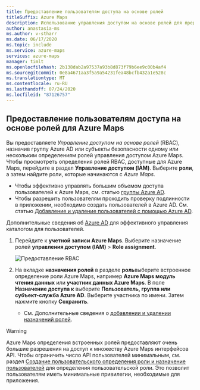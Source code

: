 ```yaml
---
title: Предоставление пользователям доступа на основе ролей
titleSuffix: Azure Maps
description: Использование управления доступом на основе ролей для предоставления пользователям прав на Azure Maps
author: anastasia-ms
ms.author: v-stharr
ms.date: 06/17/2020
ms.topic: include
ms.service: azure-maps
services: azure-maps
manager: timlt
ms.openlocfilehash: 2b138dab2a97537a93b8d873f79b6ee9c00b4af4
ms.sourcegitcommit: 0e8a4671aa3f5a9a54231fea48bcfb432a1e528c
ms.translationtype: MT
ms.contentlocale: ru-RU
ms.lasthandoff: 07/24/2020
ms.locfileid: "87126757"
---
```

## <a name="grant-role-based-access-for-users-to-azure-maps"></a>Предоставление пользователям доступа на основе ролей для Azure Maps

Вы предоставляете *Управление доступом на основе ролей* (RBAC), назначив группу Azure AD или субъекты безопасности одному или нескольким определениям ролей управления доступом Azure Maps. Чтобы просмотреть определения ролей RBAC, доступные для Azure Maps, перейдите в раздел **Управление доступом (IAM)**. Выберите **роли**, а затем найдите роли, которые начинаются с *Azure Maps*.

* Чтобы эффективно управлять большим объемом доступа пользователей к Azure Maps, см. статью [группы Azure AD](https://docs.microsoft.com/azure/active-directory/fundamentals/active-directory-manage-groups).
* Чтобы разрешить пользователям проходить проверку подлинности в приложении, необходимо создать пользователей в Azure AD. См. статью [Добавление и удаление пользователей с помощью Azure AD](https://docs.microsoft.com/azure/active-directory/fundamentals/add-users-azure-active-directory).

Дополнительные сведения об [Azure AD](https://docs.microsoft.com/azure/active-directory/fundamentals/) для эффективного управления каталогом для пользователей.

1. Перейдите к **учетной записи Azure Maps**. Выберите назначение ролей **управления доступом (IAM)**  >  **Role assignment**.

    ![Предоставление RBAC](../media/how-to-manage-authentication/how-to-grant-rbac.png)

2. На вкладке **назначения ролей** в разделе **роль**выберите встроенное определение роли Azure Maps, например **Azure Maps модуль чтения данных** или **участник данных Azure Maps**. В поле **Назначение доступа к** выберите **Пользователь, группа или субъект-служба Azure AD**. Выберите участника по имени. Затем нажмите кнопку **Сохранить**.

   * См. Дополнительные сведения о [добавлении и удалении назначений ролей](https://docs.microsoft.com/azure/role-based-access-control/role-assignments-portal).

> [!WARNING]
> Azure Maps определения встроенных ролей предоставляют очень большие разрешения на доступ к множеству Azure Maps интерфейсов API. Чтобы ограничить число API пользователей минимальным, см. раздел [Создание пользовательского определения роли и назначение пользователей](https://docs.microsoft.com/azure/role-based-access-control/custom-roles) для определения пользовательской роли. Это позволит пользователям иметь минимальные привилегии, необходимые для приложения.